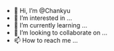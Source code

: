 - 👋 Hi, I’m @Chankyu
- 👀 I’m interested in ...
- 🌱 I’m currently learning ...
- 💞️ I’m looking to collaborate on ...
- 📫 How to reach me ...

<!---
fremst/fremst is a ✨ special ✨ repository because its `README.md` (this file) appears on your GitHub profile.
You can click the Preview link to take a look at your changes.
--->
